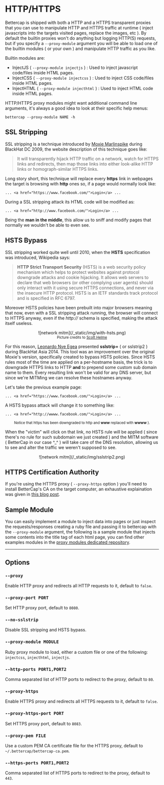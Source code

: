 HTTP/HTTPS
============

Bettercap is shipped with both a HTTP and a HTTPS transparent proxies that you can use to manipulate HTTP and HTTPS traffic at runtime ( inject javascripts into the targets visited pages, replace the images, etc ).
By default the builtin proxies won't do anything but logging HTTP(S) requests, but if you specify a `--proxy-module` argument you will be able to load one of the builtin modules ( or your own ) and manipulate HTTP traffic as you like.

Builtin modules are:

* InjectJS ( `--proxy-module injectjs` ) : Used to inject javascript code/files inside HTML pages.
* InjectCSS ( `--proxy-module injectcss` ) : Used to inject CSS code/files inside HTML pages.
* InjectHTML ( `--proxy-module injecthtml` ) : Used to inject HTML code inside HTML pages.

HTTP/HTTPS proxy modules might want additional command line arguments, it's always a good idea to look at their specific help menus:

`bettercap --proxy-module NAME -h`

## SSL Stripping

SSL stripping is a technique introduced by [Moxie Marlinspike](http://www.thoughtcrime.org/software/sslstrip/) during BlackHat DC 2009, the website description of this technique goes like:

> It will transparently hijack HTTP traffic on a network, watch for HTTPS links and redirects, then map those links into either look-alike HTTP links or homograph-similar HTTPS links.

Long story short, this technique will replace every **https** link in webpages the target is browsing with **http** ones so, if a page would normally look like:

    ... <a href="https://www.facebook.com/">Login</a> ...

During a SSL stripping attack its HTML code will be modified as:

    ... <a href="http://www.facebook.com/">Login</a> ...

Being the **man in the middle**, this allow us to sniff and modify pages that normally we wouldn't be able to even see.

## HSTS Bypass

SSL stripping worked quite well until 2010, when the **HSTS** specification was introduced, Wikipedia says:

> **HTTP Strict Transport Security** (HSTS) is a web security policy mechanism which helps to protect websites against protocol downgrade attacks and cookie hijacking. It allows web servers to declare that web browsers (or other complying user agents) should only interact with it using secure HTTPS connections, and never via the insecure HTTP protocol. HSTS is an IETF standards track protocol and is specified in RFC 6797.

Moreover HSTS policies have been prebuilt into major browsers meaning that now, even with a SSL stripping attack running, the browser will
connect to HTTPS anyway, even if the *http://* schema is specified, making the attack itself useless.

<center>
  ![network mitm](/_static/img/with-hsts.png)
  <br/>
  <small>Picture credits to <a href="https://scotthelme.co.uk/ssl-does-not-make-site-secure/" target="_blank">Scott Helme</a></small>
</center>

For this reason, [Leonardo Nve Egea](http://www.slideshare.net/Fatuo__/offensive-exploiting-dns-servers-changes-blackhat-asia-2014) presented **sslstrip+** ( or sslstrip2 ) during BlackHat Asia 2014.
This tool was an improvement over the original Moxie's version, specifically created to bypass HSTS policies.
Since HSTS rules most of the time are applied on a per-hostname basis, the trick is to downgrade HTTPS links to HTTP **and** to prepend some custom sub domain name to them. Every resulting link won't be valid for any DNS server, but since we're MITMing we can resolve these hostnames anyway.

Let's take the previous example page:

    ... <a href="https://www.facebook.com/">Login</a> ...

A HSTS bypass attack will change it to something like:

    ... <a href="http://wwww.facebook.com/">Login</a> ...
<center><small>Notice that https has been downgraded to http and <strong>www</strong> replaced with <strong>wwww</strong> ).</small></center>

When the "victim" will click on that link, no HSTS rule will be applied ( since there's no rule for such subdomain we just created ) and the MITM software ( BetterCap in our case ^_^ ) will take care of the DNS resolution, allowing us to see and alter the traffic we weren't supposed to see.

<center>
  ![network mitm](/_static/img/sslstrip2.png)
</center>

## HTTPS Certification Authority

If you're using the HTTPS proxy ( `--proxy-https` option ) you'll need to install BetterCap's CA on the target computer, an exhaustive explaination was given in [this blog post](https://www.bettercap.org/blog/server-name-indication/).

## Sample Module

You can easily implement a module to inject data into pages or just inspect the requests/responses creating a ruby file and passing it to bettercap with the `--proxy-module` argument, the following is a sample module that injects some contents into the title tag of each html page, you can find other examples modules in the [proxy modules dedicated repository](https://github.com/evilsocket/bettercap-proxy-modules).

<script src="https://gist.github.com/evilsocket/bfdb1af7e6bf9d9d0bfe.js"></script>

<hr/>

## Options

### `--proxy`

Enable HTTP proxy and redirects all HTTP requests to it, default to `false`.

### `--proxy-port PORT`

Set HTTP proxy port, default to `8080`.

### `--no-sslstrip`

Disable SSL stripping and HSTS bypass.

### `--proxy-module MODULE`

Ruby proxy module to load, either a custom file or one of the following: `injectcss`, `injecthtml`, `injectjs`.

### `--http-ports PORT1,PORT2`

Comma separated list of HTTP ports to redirect to the proxy, default to `80`.

### `--proxy-https`

Enable HTTPS proxy and redirects all HTTPS requests to it, default to `false`.

### `--proxy-https-port PORT`

Set HTTPS proxy port, default to `8083`.

### `--proxy-pem FILE`

Use a custom PEM CA certificate file for the HTTPS proxy, default to `~/.bettercap/bettercap-ca.pem`.

### `--https-ports PORT1,PORT2`

Comma separated list of HTTPS ports to redirect to the proxy, default to `443`.
